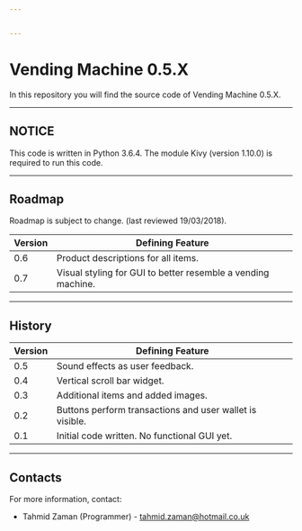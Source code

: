 ```yaml
---


---
```


<h1 id="vending-machine-0.5.x">Vending Machine 0.5.X</h1>
<p>In this repository you will find the source code of Vending Machine 0.5.X.</p>
<hr>
<h2 id="notice">NOTICE</h2>
<p>This code is written in Python 3.6.4. The module Kivy (version 1.10.0) is required to run this code.</p>
<hr>
<h2 id="roadmap">Roadmap</h2>
<p>Roadmap is subject to change. (last reviewed 19/03/2018).</p>

<table>
<thead>
<tr>
<th>Version</th>
<th>Defining Feature</th>
</tr>
</thead>
<tbody>
<tr>
<td>0.6</td>
<td>Product descriptions for all items.</td>
</tr>
<tr>
<td>0.7</td>
<td>Visual styling for GUI to better resemble a vending machine.</td>
</tr>
</tbody>
</table><hr>
<h2 id="history">History</h2>

<table>
<thead>
<tr>
<th>Version</th>
<th>Defining Feature</th>
</tr>
</thead>
<tbody>
<tr>
<td>0.5</td>
<td>Sound effects as user feedback.</td>
</tr>
<tr>
<td>0.4</td>
<td>Vertical scroll bar widget.</td>
</tr>
<tr>
<td>0.3</td>
<td>Additional items and added images.</td>
</tr>
<tr>
<td>0.2</td>
<td>Buttons perform transactions and user wallet is visible.</td>
</tr>
<tr>
<td>0.1</td>
<td>Initial code written. No functional GUI yet.</td>
</tr>
</tbody>
</table><hr>
<h2 id="contacts">Contacts</h2>
<p>For more information, contact:</p>
<ul>
<li>Tahmid Zaman (Programmer) - <a href="mailto:tahmid.zaman@hotmail.co.uk">tahmid.zaman@hotmail.co.uk</a></li>
</ul>

